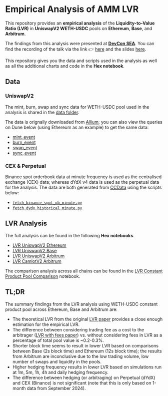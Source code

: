 # Empirical Analysis of AMM LVR

This repository provides an **empirical analysis** of the **Liquidity-to-Value Ratio (LVR)** in **UniswapV2 WETH-USDC** pools on **Ethereum**, **Base**, and **Arbitrum**.

The findings from this analysis were presented at [**DevCon SEA**](https://app.devcon.org/schedule/T8BXK3). You can find the recording of the talk via the link 👉 [here](https://www.youtube.com/watch?v=ArILIuH7G2U) and the slides [here](https://devcon.fileverse.io/devcon7/portal?event=T8BXK3).

This repository gives you the data and scripts used in the analysis as well as all the additional charts and code in the **Hex notebook**.

## Data
### UniswapV2
The mint, burn, swap and sync data for WETH-USDC pool used in the analysis is shared in the [data folder](https://github.com/elenahoo/empirical_lvr_analysis/tree/main/data). 

The data is orignally downloaded from [Allium](https://app.allium.so/); you can also view the queries on Dune below (using Ethereum as an example) to get the same data:
- [mint_event](https://dune.com/queries/4083011)
- [burn_event](https://dune.com/queries/4083070)
- [swap_event](https://dune.com/queries/4083096)
- [sync_event](https://dune.com/queries/4079996)

### CEX & Perpetual 
Binance spot orderbook data at minute frequency is used as the centralised exchange (CEX) data; whereas dYdX v4 data is used as the perpetual data for the analysis. The data are both generated from [CCData](https://data-api.cryptocompare.com/) using the scripts below:
- [`fetch_binance_spot_ob_minute.py`](https://github.com/elenahoo/empirical_lvr_analysis/blob/main/fetch_binance_spot_ob_minute.py)
- [`fetch_dydx_historical_minute.py`](https://github.com/elenahoo/empirical_lvr_analysis/blob/main/fetch_dydx_historical_minute.py)

## LVR Analysis
The full analysis can be found in the following **Hex notebooks**.
- [LVR UniswapV2 Ethereum](https://app.hex.tech/9eb1e790-53f7-4c16-be76-4a22c1aa7d17/hex/d370df01-eb31-4767-986a-fb574d7bef2b/draft/logic?rhid=d370df01-eb31-4767-986a-fb574d7bef2b&view=app)
- [LVR UniswapV2 Base](https://app.hex.tech/9eb1e790-53f7-4c16-be76-4a22c1aa7d17/hex/a01898e6-3eeb-4bb6-a06d-1988e2ab3dde/draft/logic?rhid=a01898e6-3eeb-4bb6-a06d-1988e2ab3dde&view=app)
- [LVR UniswapV2 Arbitrum](https://app.hex.tech/9eb1e790-53f7-4c16-be76-4a22c1aa7d17/app/a31b9eb8-ea6d-4bb5-80b6-3c6bd8a749bc/latest)
- [LVR CamlotV2 Arbitrum](https://app.hex.tech/9eb1e790-53f7-4c16-be76-4a22c1aa7d17/app/0e62c9d8-06e0-417e-a2fd-52d43be5c894/latest)

The comparison analysis across all chains can be found in the [LVR Constant Product Pool Comparison](https://app.hex.tech/9eb1e790-53f7-4c16-be76-4a22c1aa7d17/app/f3d37623-4fdd-443f-a6a7-f65fa5ce647a/latest) notebook.

## TL;DR
The summary findings from the LVR analysis using WETH-USDC constant product pool across Ethereum, Base and Arbitrum are:
- The theoretical LVR from the original [LVR paper](https://arxiv.org/abs/2208.06046) provides a close enough estimation for the empirical LVR.
- The difference between considering trading fee as a cost to the arbitrager ([LVR with fees paper](https://arxiv.org/pdf/2305.14604)) vs. without considering fees in LVR as a percentage of total pool value is ~0.2-0.3%. 
- Shorter block time seems to result in lower LVR based on comparisons between Base (2s block time) and Ethereum (12s block time); the results from Arbitrum are inconclusive due to the low trading volume, low  number of swaps and liquidity in the pools.
- Higher hedging frequency results in lower LVR based on simulations run at 1m, 5m, 1h, 4h and daily hedging frequency.
- The difference between hedging (or arbitraging) on Perpetual (dYdX) and CEX (Binance) is not significant (note that this is only based on 1-month data from September 2024).
